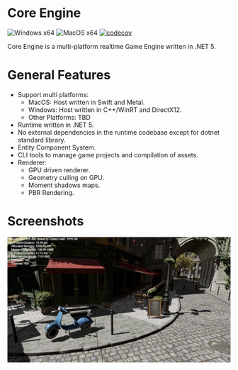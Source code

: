 # Core Engine

![Windows x64](https://github.com/tdecroyere/CoreEngine/workflows/Windows%20x64/badge.svg) ![MacOS x64](https://github.com/tdecroyere/CoreEngine/workflows/MacOS%20x64/badge.svg) [![codecov](https://codecov.io/gh/tdecroyere/CoreEngine/branch/main/graph/badge.svg)](https://codecov.io/gh/tdecroyere/CoreEngine)

Core Engine is a multi-platform realtime Game Engine written in .NET 5.

# General Features

- Support multi platforms:
    - MacOS: Host written in Swift and Metal.
    - Windows: Host written in C++/WinRT and DirectX12.
    - Other Platforms: TBD
- Runtime written in .NET 5.
- No external dependencies in the runtime codebase except for dotnet standard library.
- Entity Component System.
- CLI tools to manage game projects and compilation of assets.
- Renderer:
    - GPU driven renderer.
    - Geometry culling on GPU.
    - Moment shadows maps.
    - PBR Rendering.

# Screenshots

![Bistro Scene](/doc/screenshots/20200124_Bistro.jpeg)
